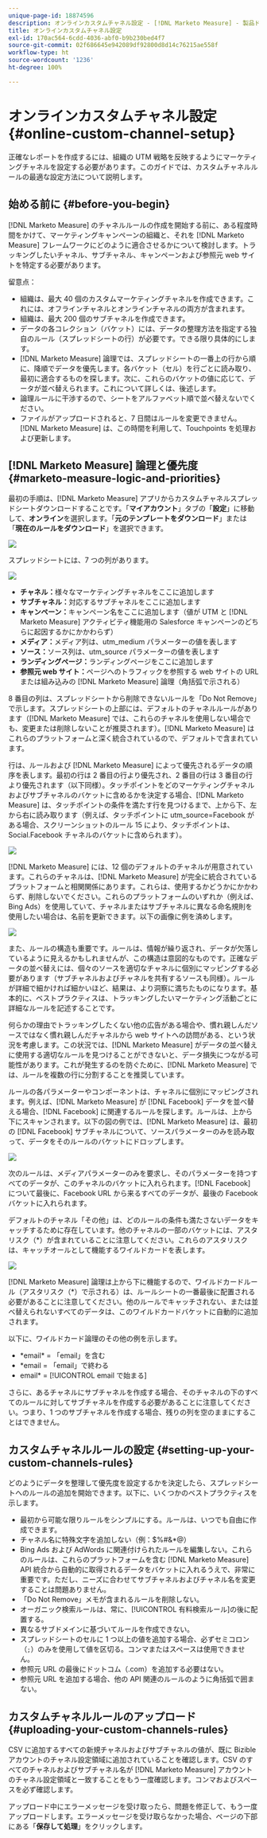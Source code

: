 ```yaml
---
unique-page-id: 18874596
description: オンラインカスタムチャネル設定 - [!DNL Marketo Measure] - 製品ドキュメント
title: オンラインカスタムチャネル設定
exl-id: 170ac564-6cdd-4036-abf0-b9b230bed4f7
source-git-commit: 02f686645e942089df92800d8d14c76215ae558f
workflow-type: ht
source-wordcount: '1236'
ht-degree: 100%

---
```


# オンラインカスタムチャネル設定 {#online-custom-channel-setup}

正確なレポートを作成するには、組織の UTM 戦略を反映するようにマーケティングチャネルを設定する必要があります。このガイドでは、カスタムチャネルルールの最適な設定方法について説明します。

## 始める前に {#before-you-begin}

[!DNL Marketo Measure] のチャネルルールの作成を開始する前に、ある程度時間をかけて、マーケティングキャンペーンの組織と、それを [!DNL Marketo Measure] フレームワークにどのように適合させるかについて検討します。トラッキングしたいチャネル、サブチャネル、キャンペーンおよび参照元 web サイトを特定する必要があります。

留意点：

* 組織は、最大 40 個のカスタムマーケティングチャネルを作成できます。これには、オフラインチャネルとオンラインチャネルの両方が含まれます。
* 組織は、最大 200 個のサブチャネルを作成できます。
* データの各コレクション（バケット）には、データの整理方法を指定する独自のルール（スプレッドシートの行）が必要です。できる限り具体的にします。
* [!DNL Marketo Measure] 論理では、スプレッドシートの一番上の行から順に、降順でデータを優先します。各バケット（セル）を行ごとに読み取り、最初に適合するものを探します。次に、これらのバケットの値に応じて、データが並べ替えられます。これについて詳しくは、後述します。
* 論理ルールに干渉するので、シートをアルファベット順で並べ替えないでください。
* ファイルがアップロードされると、7 日間はルールを変更できません。[!DNL Marketo Measure] は、この時間を利用して、Touchpoints を処理および更新します。

## [!DNL Marketo Measure] 論理と優先度 {#marketo-measure-logic-and-priorities}

最初の手順は、[!DNL Marketo Measure] アプリからカスタムチャネルスプレッドシートダウンロードすることです。「**マイアカウント**」タブの「**設定**」に移動して、**オンライン**&#x200B;を選択します。「**元のテンプレートをダウンロード**」または「**現在のルールをダウンロード**」を選択できます。

![](assets/1.png)

スプレッドシートには、7 つの列があります。

![](assets/2.png)

* **チャネル：**&#x200B;様々なマーケティングチャネルをここに追加します
* **サブチャネル：**&#x200B;対応するサブチャネルをここに追加します
* **キャンペーン：**&#x200B;キャンペーン名をここに追加します（値が UTM と [!DNL Marketo Measure] アクティビティ機能用の Salesforce キャンペーンのどちらに起因するかにかかわらず）
* **メディア：**&#x200B;メディア列は、utm_medium パラメーターの値を表します
* **ソース：**&#x200B;ソース列は、utm_source パラメーターの値を表します
* **ランディングページ：**&#x200B;ランディングページをここに追加します
* **参照元 web サイト：**&#x200B;ページへのトラフィックを参照する web サイトの URL または組み込みの [!DNL Marketo Measure] 論理（角括弧で示される）

8 番目の列は、スプレッドシートから削除できないルールを「Do Not Remove」で示します。スプレッドシートの上部には、デフォルトのチャネルルールがあります（[!DNL Marketo Measure] では、これらのチャネルを使用しない場合でも、変更または削除しないことが推奨されます）。[!DNL Marketo Measure] はこれらのプラットフォームと深く統合されているので、デフォルトで含まれています。

行は、ルールおよび [!DNL Marketo Measure] によって優先されるデータの順序を表します。最初の行は 2 番目の行より優先され、2 番目の行は 3 番目の行より優先されます（以下同様）。タッチポイントをどのマーケティングチャネルおよびサブチャネルのバケットに含めるかを決定する場合、[!DNL Marketo Measure] は、タッチポイントの条件を満たす行を見つけるまで、上から下、左から右に読み取ります（例えば、タッチポイントに utm_source=Facebook がある場合、スクリーンショットのルール 15 により、タッチポイントは、Social.Facebook チャネルのバケットに含められます）。

![](assets/3.png)

[!DNL Marketo Measure] には、12 個のデフォルトのチャネルが用意されています。これらのチャネルは、[!DNL Marketo Measure] が完全に統合されているプラットフォームと相関関係にあります。これらは、使用するかどうかにかかわらず、削除しないでください。これらのプラットフォームのいずれか（例えば、Bing Ads）を使用していて、チャネルまたはサブチャネルに異なる命名規則を使用したい場合は、名前を更新できます。以下の画像に例を済めします。

![](assets/4.png)

また、ルールの構造も重要です。ルールは、情報が繰り返され、データが欠落しているように見えるかもしれませんが、この構造は意図的なものです。正確なデータの並べ替えには、個々のソースを適切なチャネルに個別にマッピングする必要があります（サブチャネルおよびチャネルを共有するソースも同様）。ルールが詳細で細かければ細かいほど、結果は、より洞察に満ちたものになります。基本的に、ベストプラクティスは、トラッキングしたいマーケティング活動ごとに詳細なルールを記述することです。

何らかの理由でトラッキングしたくない他の広告がある場合や、慣れ親しんだソースではなく慣れ親しんだチャネルから web サイトへの訪問がある、という状況を考慮します。この状況では、[!DNL Marketo Measure] がデータの並べ替えに使用する適切なルールを見つけることができないと、データ損失につながる可能性があります。これが発生するのを防ぐために、[!DNL Marketo Measure] では、ルールを複数の行に分割することを推奨しています。

ルールの各パラメーターやコンポーネントは、チャネルに個別にマッピングされます。例えば、[!DNL Marketo Measure] が [!DNL Facebook] データを並べ替える場合、[!DNL Facebook] に関連するルールを探します。ルールは、上から下にスキャンされます。以下の図の例では、[!DNL Marketo Measure] は、最初の [!DNL Facebook] サブチャネルについて、ソースパラメーターのみを読み取って、データをそのルールのバケットにドロップします。

![](assets/5.png)

次のルールは、メディアパラメーターのみを要求し、そのパラメーターを持つすべてのデータが、このチャネルのバケットに入れられます。[!DNL Facebook] について最後に、Facebook URL から来るすべてのデータが、最後の Facebook バケットに入れられます。

デフォルトのチャネル「その他」は、どのルールの条件も満たさないデータをキャッチするために存在しています。他のチャネルの一部のバケットには、アスタリスク（&#42;）が含まれていることに注意してください。これらのアスタリスクは、キャッチオールとして機能するワイルドカードを表します。

![](assets/6.png)

[!DNL Marketo Measure] 論理は上から下に機能するので、ワイルドカードルール（アスタリスク（&#42;）で示される）は、ルールシートの一番最後に配置される必要があることに注意してください。他のルールでキャッチされない、または並べ替えられないすべてのデータは、このワイルドカードバケットに自動的に追加されます。

以下に、ワイルドカード論理のその他の例を示します。

* &#42;email&#42; = 「email」を含む
* &#42;email = 「email」で終わる
* email&#42; = [!UICONTROL email で始まる]

さらに、あるチャネルにサブチャネルを作成する場合、そのチャネルの下のすべてのルールに対してサブチャネルを作成する必要があることに注意してください。つまり、1 つのサブチャネルを作成する場合、残りの列を空のままにすることはできません。

## カスタムチャネルルールの設定 {#setting-up-your-custom-channels-rules}

どのようにデータを整理して優先度を設定するかを決定したら、スプレッドシートへのルールの追加を開始できます。以下に、いくつかのベストプラクティスを示します。

* 最初から可能な限りルールをシンプルにする。ルールは、いつでも自由に作成できます。
* チャネル名に特殊文字を追加しない（例：$%#&amp;&#42;@）
* Bing Ads および AdWords に関連付けられたルールを編集しない。これらのルールは、これらのプラットフォームを含む [!DNL Marketo Measure] API 統合から自動的に取得されるデータをバケットに入れるうえで、非常に重要です。ただし、ニーズに合わせてサブチャネルおよびチャネル名を変更することは問題ありません。
* 「Do Not Remove」メモが含まれるルールを削除しない。
* オーガニック検索ルールは、常に、[!UICONTROL 有料検索ルール]の後に配置する。
* 異なるサブドメインに基づいてルールを作成できない。
* スプレッドシートのセルに 1 つ以上の値を追加する場合、必ずセミコロン（`;`）のみを使用して値を区切る。コンマまたはスペースは使用できません。
* 参照元 URL の最後にドットコム（.com）を追加する必要はない。
* 参照元 URL を追加する場合、他の API 関連のルールのように角括弧で囲まない。

## カスタムチャネルルールのアップロード {#uploading-your-custom-channels-rules}

CSV に追加するすべての新規チャネルおよびサブチャネルの値が、既に Bizible アカウントのチャネル設定領域に追加されていることを確認します。CSV のすべてのチャネルおよびサブチャネル名が [!DNL Marketo Measure] アカウントのチャネル設定領域と一致することをもう一度確認します。コンマおよびスペースを必ず確認します。

アップロード中にエラーメッセージを受け取ったら、問題を修正して、もう一度アップロードします。エラーメッセージを受け取らなかった場合、ページの下部にある「**保存して処理**」をクリックします。
